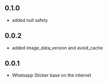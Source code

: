 ## 0.1.0

- added null safety

## 0.0.2

- added image_data_version and avoid_cache

## 0.0.1

- Whatsapp Sticker base on the internet
